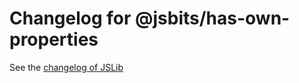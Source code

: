 # Changelog for @jsbits/has-own-properties

See the [changelog of JSLib](https://github.com/ProJSLib/jsbits/blob/master/CHANGELOG.md)
